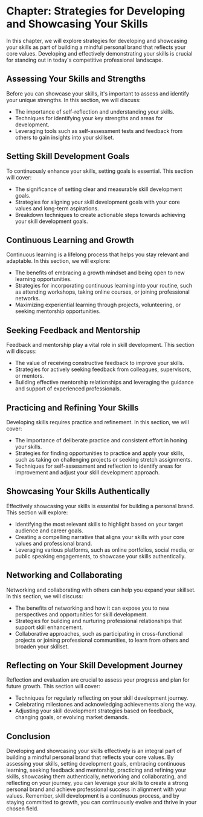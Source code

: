 Chapter: Strategies for Developing and Showcasing Your Skills
=============================================================

In this chapter, we will explore strategies for developing and showcasing your skills as part of building a mindful personal brand that reflects your core values. Developing and effectively demonstrating your skills is crucial for standing out in today's competitive professional landscape.

Assessing Your Skills and Strengths
-----------------------------------

Before you can showcase your skills, it's important to assess and identify your unique strengths. In this section, we will discuss:

* The importance of self-reflection and understanding your skills.
* Techniques for identifying your key strengths and areas for development.
* Leveraging tools such as self-assessment tests and feedback from others to gain insights into your skillset.

Setting Skill Development Goals
-------------------------------

To continuously enhance your skills, setting goals is essential. This section will cover:

* The significance of setting clear and measurable skill development goals.
* Strategies for aligning your skill development goals with your core values and long-term aspirations.
* Breakdown techniques to create actionable steps towards achieving your skill development goals.

Continuous Learning and Growth
------------------------------

Continuous learning is a lifelong process that helps you stay relevant and adaptable. In this section, we will explore:

* The benefits of embracing a growth mindset and being open to new learning opportunities.
* Strategies for incorporating continuous learning into your routine, such as attending workshops, taking online courses, or joining professional networks.
* Maximizing experiential learning through projects, volunteering, or seeking mentorship opportunities.

Seeking Feedback and Mentorship
-------------------------------

Feedback and mentorship play a vital role in skill development. This section will discuss:

* The value of receiving constructive feedback to improve your skills.
* Strategies for actively seeking feedback from colleagues, supervisors, or mentors.
* Building effective mentorship relationships and leveraging the guidance and support of experienced professionals.

Practicing and Refining Your Skills
-----------------------------------

Developing skills requires practice and refinement. In this section, we will cover:

* The importance of deliberate practice and consistent effort in honing your skills.
* Strategies for finding opportunities to practice and apply your skills, such as taking on challenging projects or seeking stretch assignments.
* Techniques for self-assessment and reflection to identify areas for improvement and adjust your skill development approach.

Showcasing Your Skills Authentically
------------------------------------

Effectively showcasing your skills is essential for building a personal brand. This section will explore:

* Identifying the most relevant skills to highlight based on your target audience and career goals.
* Creating a compelling narrative that aligns your skills with your core values and professional brand.
* Leveraging various platforms, such as online portfolios, social media, or public speaking engagements, to showcase your skills authentically.

Networking and Collaborating
----------------------------

Networking and collaborating with others can help you expand your skillset. In this section, we will discuss:

* The benefits of networking and how it can expose you to new perspectives and opportunities for skill development.
* Strategies for building and nurturing professional relationships that support skill enhancement.
* Collaborative approaches, such as participating in cross-functional projects or joining professional communities, to learn from others and broaden your skillset.

Reflecting on Your Skill Development Journey
--------------------------------------------

Reflection and evaluation are crucial to assess your progress and plan for future growth. This section will cover:

* Techniques for regularly reflecting on your skill development journey.
* Celebrating milestones and acknowledging achievements along the way.
* Adjusting your skill development strategies based on feedback, changing goals, or evolving market demands.

Conclusion
----------

Developing and showcasing your skills effectively is an integral part of building a mindful personal brand that reflects your core values. By assessing your skills, setting development goals, embracing continuous learning, seeking feedback and mentorship, practicing and refining your skills, showcasing them authentically, networking and collaborating, and reflecting on your journey, you can leverage your skills to create a strong personal brand and achieve professional success in alignment with your values. Remember, skill development is a continuous process, and by staying committed to growth, you can continuously evolve and thrive in your chosen field.
